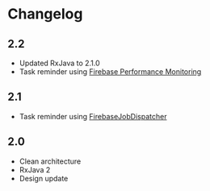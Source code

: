 # Changelog

## 2.2

* Updated RxJava to 2.1.0
* Task reminder using [Firebase Performance Monitoring](https://firebase.google.com/docs/perf-mon/)

## 2.1

* Task reminder using [FirebaseJobDispatcher](https://github.com/firebase/firebase-jobdispatcher-android)

## 2.0

* Clean architecture
* RxJava 2
* Design update